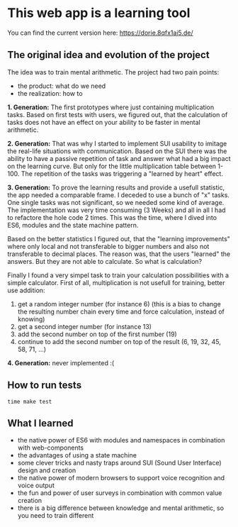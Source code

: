 # This web app is a learning tool

You can find the current version here:
https://dorie.8qfx1ai5.de/

## The original idea and evolution of the project
The idea was to train mental arithmetic.
The project had two pain points:

- the product: what do we need
- the realization: how to

__1. Generation:__ The first prototypes where just containing multiplication tasks.
Based on first tests with users, we figured out, that the calculation of tasks does not have an effect on your ability to be faster in mental arithmetic.

__2. Generation:__ That was why I started to implement SUI usability to imitage the real-life situations with communication.
Based on the SUI there was the ability to have a passive repetition of task and answer what had a big impact on the learning curve. But only for the little multiplication table between 1-100. The repetition of the tasks was triggering a "learned by heart" effect.

__3. Generation:__ To prove the learning results and provide a usefull statistic, the app needed a comparable frame. I deceded to use a bunch of "x" tasks. One single tasks was not significant, so we needed some kind of average. The implementation was very time consuming (3 Weeks) and all in all I had to refactore the hole code 2 times. This was the time, where I dived into ES6, modules and the state machine pattern.

Based on the better statistics I figured out, that the "learning improvements" where only local and not transferable to bigger numbers and also not transferable to decimal places. The reason was, that the users "learned" the answers. But they are not able to calculate. So what is calculation?

Finally I found a very simpel task to train your calculation possibilities with a simple calculator. First of all, multiplication is not usefull for training, better use addition:

1. get a random integer number (for instance 6) (this is a bias to change the resulting number chain every time and force calculation, instead of knowing)
2. get a second integer number (for instance 13)
3. add the second number on top of the first number (19)
4. continue to add the second number on top of the result (6, 19, 32, 45, 58, 71, ...)

__4. Generation:__ never implemented :(

## How to run tests

    time make test

## What I learned

- the native power of ES6 with modules and namespaces in combination with web-components
- the advantages of using a state machine
- some clever tricks and nasty traps around SUI (Sound User Interface) design and creation
- the native power of modern browsers to support voice recognition and voice output
- the fun and power of user surveys in combination with common value creation
- there is a big difference between knowledge and mental arithmetic, so you need to train different
